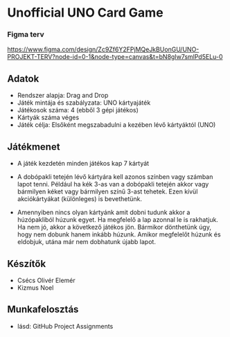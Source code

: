 # Unofficial UNO Card Game

### Figma terv
https://www.figma.com/design/Zc9Zf6Y2FPjMQeJkBUonGU/UNO-PROJEKT-TERV?node-id=0-1&node-type=canvas&t=bN8gIw7smlPd5ELu-0

## Adatok
- Rendszer alapja: Drag and Drop
- Játék mintája és szabályzata: UNO kártyajáték
- Játékosok száma: 4 (ebből 3 gépi játékos)
- Kártyák száma véges
- Játék célja: Elsőként megszabadulni a kezében lévő kártyáktól (UNO)

## Játékmenet
- A játék kezdetén minden játékos kap 7 kártyát

- A dobópakli tetején lévő kártyára kell azonos színben vagy számban  lapot tenni. Például ha kék 3-as van a dobópakli tetején akkor vagy bármilyen kéket vagy bármilyen színű 3-ast tehetek. Ezen kívül akciókártyákat (különleges) is bevethetünk.

- Amennyiben nincs olyan kártyánk amit dobni tudunk akkor a húzópakliból húzunk egyet. Ha megfelelő a lap azonnal le is rakhatjuk. Ha nem jó, akkor a következő játékos jön. Bármikor dönthetünk úgy, hogy nem dobunk hanem inkább húzunk. Amikor megfelelőt húzunk és eldobjuk, utána már nem dobhatunk újabb lapot.

## Készítők
- Csécs Olivér Elemér
- Kizmus Noel

## Munkafelosztás
- lásd: GitHub Project Assignments